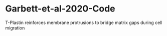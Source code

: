 # Garbett-et-al-2020-Code
T-Plastin reinforces membrane protrusions to bridge matrix gaps during cell migration
